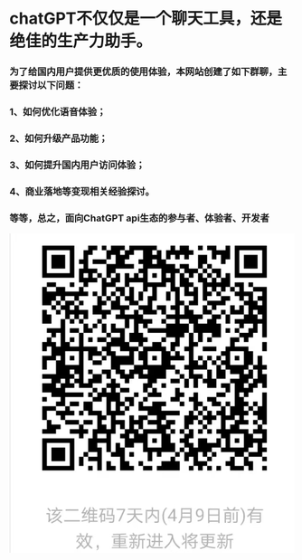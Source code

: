 # chatGPT不仅仅是一个聊天工具，还是绝佳的生产力助手。

### 为了给国内用户提供更优质的使用体验，本网站创建了如下群聊，主要探讨以下问题：

### 1、如何优化语音体验；

### 2、如何升级产品功能；

### 3、如何提升国内用户访问体验；

### 4、商业落地等变现相关经验探讨。

### 等等，总之，面向ChatGPT api生态的参与者、体验者、开发者
<img src="https://github.com/chatFunny/runchat.fun/blob/main/wechat_group.jpg" width="745" alt="pipline"/> 
